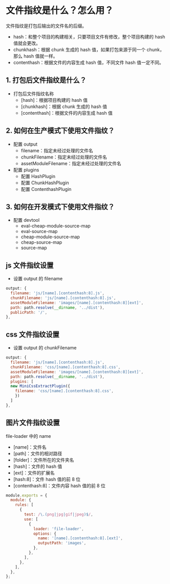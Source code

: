 # 文件指纹是什么？怎么用？

文件指纹是打包后输出的文件名的后缀。

- hash：和整个项目的构建相关，只要项目文件有修改，整个项目构建的 hash 值就会更改。
- chunkhash：根据 chunk 生成的 hash 值，如果打包来源于同一个 chunk，那么 hash 值就一样。
- contenthash：根据文件的内容生成 hash 值，不同文件 hash 值一定不同。

## 1. 打包后文件指纹是什么？

- 打包后文件指纹名称
  - [hash]：根据项目构建的 hash 值
  - [chunkhash]：根据 chunk 生成的 hash 值
  - [contenthash]：根据文件的内容生成 hash 值

## 2. 如何在生产模式下使用文件指纹？

- 配置 output
  - filename：指定未经过处理的文件名
  - chunkFilename：指定未经过处理的文件名
  - assetModuleFilename：指定未经过处理的文件名
- 配置 plugins
  - 配置 HashPlugin
  - 配置 ChunkHashPlugin
  - 配置 ContenthashPlugin

## 3. 如何在开发模式下使用文件指纹？

- 配置 devtool
  - eval-cheap-module-source-map
  - eval-source-map
  - cheap-module-source-map
  - cheap-source-map
  - source-map

## js 文件指纹设置

- 设置 output 的 filename

```js
output: {
  filename: 'js/[name].[contenthash:8].js',
  chunkFilename: 'js/[name].[contenthash:8].js',
  assetModuleFilename: 'images/[name].[contenthash:8][ext]',
  path: path.resolve(__dirname, '../dist'),
  publicPath: '/',
},
```

## css 文件指纹设置

- 设置 output 的 chunkFilename

```js
output: {
  filename: 'js/[name].[contenthash:8].js',
  chunkFilename: 'css/[name].[contenthash:8].css',
  assetModuleFilename: 'images/[name].[contenthash:8][ext]',
  path: path.resolve(__dirname, '../dist'),
  plugins: [
  new MiniCssExtractPlugin({
    filename: 'css/[name].[contenthash:8].css',
    })
  ]
},

```

## 图片文件指纹设置
file-loader 中的 name
- [name]：文件名
- [path]：文件的相对路径
- [folder]：文件所在的文件夹名
- [hash]：文件的 hash 值
- [ext]：文件的扩展名
- [hash:8]：文件 hash 值的前 8 位
- [contenthash:8]：文件内容 hash 值的前 8 位

```js
module.exports = {
  module: {
    rules: [
      {
        test: /\.(png|jpg|gif|jpeg)$/,
        use: [
          {
            loader: 'file-loader',
            options: {
              name: '[name].[contenthash:8].[ext]',
              outputPath: 'images',
            },
          },
        ],
      },
    ],
  },
};
```
